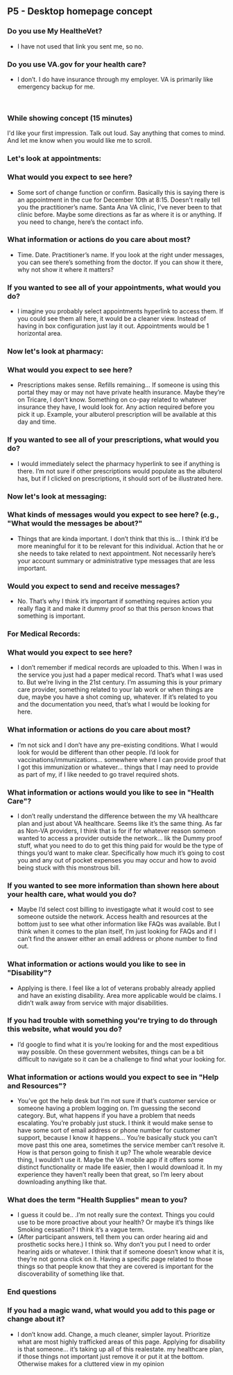 ## P5 - Desktop homepage concept

### Do you use My HealtheVet? 
* I have not used that link you sent me, so no.  
### Do you use VA.gov for your health care? 
* I don’t. I do have insurance through my employer. VA is primarily like emergency backup for me.
<br>

### While showing concept (15 minutes)

I'd like your first impression. Talk out loud. Say anything that comes to mind. And let me know when you would like me to scroll.
### Let's look at appointments: 
### What would you expect to see here? 
* Some sort of change function or confirm. Basically this is saying there is an appointment in the cue for December 10th at 8:15. Doesn't really tell you the practitioner’s name. Santa Ana VA clinic, I’ve never been to that clinic before. Maybe some directions as far as where it is or anything. If you need to change, here’s the contact info. 
### What information or actions do you care about most? 
* Time. Date. Practitioner’s name. If you look at the right under messages, you can see there’s something from the doctor. If you can show it there, why not show it where it matters?  
### If you wanted to see all of your appointments, what would you do?
* I imagine you probably select appointments hyperlink to access them. If you could see them all here, it would be a cleaner view. Instead of having in box configuration just lay it out. Appointments would be 1 horizontal area. 
### Now let's look at pharmacy:
### What would you expect to see here? 
* Prescriptions makes sense. Refills remaining… If someone is using this portal they may or may not have private health insurance. Maybe they’re on Tricare, I don’t know. Something on co-pay related to whatever insurance they have, I would look for. Any action required before you pick it up. Example, your albuterol prescription will be available at this day and time. 
### If you wanted to see all of your prescriptions, what would you do? 
* I would immediately select the pharmacy hyperlink to see if anything is there. I’m not sure if other prescriptions would populate as the albuterol has, but if I clicked on prescriptions, it should sort of be illustrated here.

### Now let's look at messaging:
### What kinds of messages would you expect to see here? (e.g., "What would the messages be about?" 
* Things that are kinda important. I don’t think that this is… I think it’d be more meaningful for it to be relevant for this individual. Action that he or she needs to take related to next appointment. Not necessarily here’s your account summary or administrative type messages that are less important.
### Would you expect to send and receive messages? 
* No. That’s why I think it’s important if something requires action you really flag it and make it dummy proof so that this person knows that something is important.

### For Medical Records:
### What would you expect to see here? 
* I don’t remember if medical records are uploaded to this. When I was in the service you just had a paper medical record. That’s what I was used to. But we’re living in the 21st century. I’m assuming this is your primary care provider, something related to your lab work or when things are due, maybe you have a shot coming up, whatever. If it’s related to you and the documentation you need, that’s what I would be looking for here. 
### What information or actions do you care about most? 
* I’m not sick and I don’t have any pre-existing conditions.  What I would look for would be different than other people. I’d look for vaccinations/immunizations… somewhere where I can provide proof that I got this immunization or whatever… things that I may need to provide as part of my, if I like needed to go travel required shots.

### What information or actions would you like to see in "Health Care"? 
* I don’t really understand the difference between the my VA healthcare plan and just about VA healthcare. Seems like it’s the same thing. As far as Non-VA providers, I think that is for if for whatever reason someon wanted to access a provider outside the network… lik the Dummy proof stuff, what you need to do to get this thing paid for would be the type of things you’d want to make clear. Specifically how much it’s going to cost you and any out of pocket expenses you may occur and how to avoid being stuck with this monstrous bill. 
### If you wanted to see more information than shown here about your health care, what would you do? 
* Maybe I’d select cost billing to investigagte what it would cost to see someone outside the network. Access health and resources at the bottom just to see what other information like FAQs was available. But I think when it comes to the plan itself, I’m just looking for FAQs and if I can’t find the answer either an email address or phone number to find out. 

### What information or actions would you like to see in "Disability"? 
* Applying is there. I feel like a lot of veterans probably already applied and have an existing disability. Area more applicable would be claims. I didn’t walk away from service with major disabilities.
### If you had trouble with something you're trying to do through this website, what would you do? 
* I’d google to find what it is you’re looking for and the most expeditious way possible. On these government websites, things can be a bit difficult to navigate so it can be a challenge to find what your looking for.
### What information or actions would you expect to see in "Help and Resources"? 
* You’ve got the help desk but I’m not sure if that’s customer service or someone having a problem logging on. I’m guessing the second category. But, what happens if you have a problem that needs escalating. You’re probably just stuck. I think it would make sense to have some sort of email address or phone number for customer support, because I know it happens… You’re basically stuck you can’t move past this one area, sometimes the service member can’t resolve it. How is that person going to finish it up? The whole wearable device thing, I wouldn’t use it. Maybe the VA mobile app if it offers some distinct functionality or made life easier, then I would download it. In my experience they haven’t really been that great, so I’m leery about downloading anything like that. 

### What does the term "Health Supplies" mean to you? 
* I guess it could be.. .I’m not really sure the context. Things you could use to be more proactive about your health? Or maybe it’s things like Smoking cessation? I think it’s a vague term.
* (After participant answers, tell them you can order hearing aid and prosthetic socks here.) I think so. Why don’t you put I need to order hearing aids or whatever. I think that if someone doesn’t know what it is, they’re not gonna click on it. Having a specific page related to those things so that people know that they are covered is important for the discoverability of something like that.

### End questions
### If you had a magic wand, what would you add to this page or change about it? 
* I don’t know add. Change, a much cleaner, simpler layout. Prioritize what are most highly trafficked areas of this page. Applying for disability is that someone… it’s taking up all of this realestate. my healthcare plan, if those things not important just remove it or put it at the bottom. Otherwise makes for a cluttered view in my opinion
